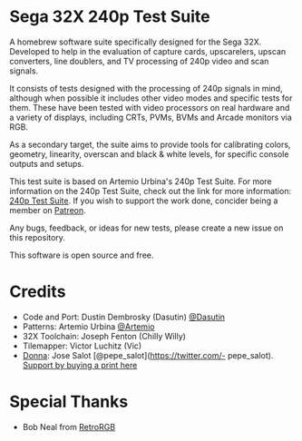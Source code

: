 # Sega 32X 240p Test Suite

A homebrew software suite specifically designed for the Sega 32X. Developed to help in the evaluation of capture cards, upscarelers, upscan converters, line doublers, and TV processing of 240p video and scan signals.

It consists of tests designed with the processing of 240p signals in mind, although when possible it includes other video modes and specific tests for them. These have been tested with video processors on real hardware and a variety of displays, including CRTs, PVMs, BVMs and Arcade monitors via RGB.

As a secondary target, the suite aims to provide tools for calibrating colors, geometry, linearity, overscan and black & white levels, for specific console outputs and setups.

This test suite is based on Artemio Urbina's 240p Test Suite. For more information on the 240p Test Suite, check out the link for more information: [240p Test Suite](https://junkerhq.net/xrgb/index.php?title=240p_test_suite). If you wish to support the work done, concider being a member on [Patreon](https://www.patreon.com/aurbina).

Any bugs, feedback, or ideas for new tests, please create a new issue on this repository.

This software is open source and free.

# Credits
- Code and Port: Dustin Dembrosky (Dasutin) [@Dasutin](https://twitter.com/Dasutin)
- Patterns: Artemio Urbina [@Artemio](https://twitter.com/Artemio)
- 32X Toolchain: Joseph Fenton (Chilly Willy)
- Tilemapper: Victor Luchitz (Vic)
- [Donna](https://www.inprnt.com/gallery/pepesalot/perfect-geometry/): Jose Salot [@pepe_salot](https://twitter.com/- pepe_salot). [Support by buying a print here](https://www.inprnt.com/gallery/pepesalot/perfect-geometry/)

# Special Thanks
- Bob Neal from [RetroRGB](https://www.retrorgb.com/)
